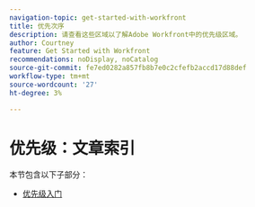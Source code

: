 ```yaml
---
navigation-topic: get-started-with-workfront
title: 优先次序
description: 请查看这些区域以了解Adobe Workfront中的优先级区域。
author: Courtney
feature: Get Started with Workfront
recommendations: noDisplay, noCatalog
source-git-commit: fe7ed0282a857fb8b7e0c2cfefb2accd17d88def
workflow-type: tm+mt
source-wordcount: '27'
ht-degree: 3%

---
```


# 优先级：文章索引

本节包含以下子部分：

* [优先级入门](/help/quicksilver/workfront-basics/priorities/get-started-with-priorities.md)